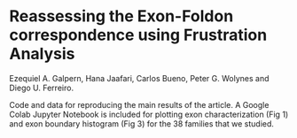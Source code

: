  # Reassessing the Exon-Foldon correspondence using Frustration Analysis
 Ezequiel A. Galpern, Hana Jaafari, Carlos Bueno, Peter G. Wolynes and Diego U. Ferreiro.

 
Code and data for reproducing the main results of the article. A Google Colab Jupyter Notebook is included for plotting exon characterization (Fig 1) and exon boundary histogram (Fig 3) for the 38 families that we studied. 



